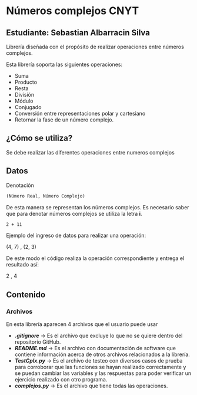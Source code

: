 # Números complejos CNYT

## **Estudiante:** Sebastian Albarracin Silva

Librería diseñada con el propósito de realizar operaciones entre números complejos.

Esta librería soporta las siguientes operaciones:

- Suma
- Producto
- Resta
- División
- Módulo
- Conjugado
- Conversión entre representaciones polar y cartesiano
- Retornar la fase de un número complejo.

## ¿Cómo se utiliza?

Se debe realizar las diferentes operaciones entre numeros complejos

## Datos

Denotación

``` txt
(Número Real, Número Complejo)
```

De esta manera se representan los números complejos. Es necesario saber que para denotar números complejos se utiliza la letra **i**.


``` txt
2 + 1i
```
Ejemplo del ingreso de datos para realizar una operación:

(4, 7) , (2, 3)

De este modo el código realiza la operación correspondiente y entrega el resultado así:

2 , 4

## Contenido

### Archivos

En esta librería aparecen 4 archivos que el usuario puede usar

- ***.gitignore*** -> Es el archivo que excluye lo que no se quiere dentro del repositorio GitHub.
- ***README.md*** -> Es el archivo con documentación de software que contiene información acerca de otros archivos relacionados a la librería.
- ***TestCplx.py*** -> Es el archivo de testeo con diversos casos de prueba para corroborar que las funciones se hayan realizado correctamente y se puedan cambiar las variables y las respuestas para poder verificar un ejercicio realizado con otro programa.
- ***complejos.py*** -> Es el archivo que tiene todas las operaciones.

